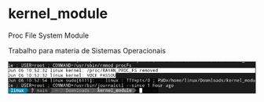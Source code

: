 # kernel_module
Proc File System Module

Trabalho para materia de Sistemas Operacionais 

![alt text](https://github.com/RayHakku/kernel_module/blob/main/img/kernelWorking.png?raw=true)

